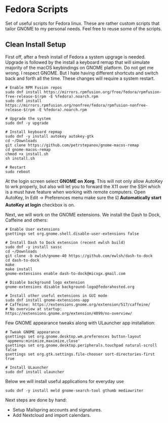 # Fedora Scripts
Set of useful scripts for Fedora linux. These are rather custom scripts that tailor GNOME to my personal needs. Feel free to reuse some of the scripts.

## Clean Install Setup

First off, after a fresh install of Fedora a system upgrage is needed. Upgrade is followed by the install a keyboard remap that will simulate majority of the macOS keybindings on GNOME platform. Do not get me wrong. I respect GNOME. But I hate having different shortcuts and switch back and forth all the time. These changes will require a system restart.
```
# Enable RPM Fusion repos
sudo dnf install https://mirrors.rpmfusion.org/free/fedora/rpmfusion-free-release-$(rpm -E %fedora).noarch.rpm 
sudo dnf install https://mirrors.rpmfusion.org/nonfree/fedora/rpmfusion-nonfree-release-$(rpm -E %fedora).noarch.rpm

# Upgrade the system
sudo dnf -y upgrade

# Install keyboard repmap
sudo dnf -y install autokey autokey-gtk
cd ~/Downloads
git clone https://github.com/petrstepanov/gnome-macos-remap
cd gnome-macos-remap
chmod +x install.sh
sh install.sh

# Restart
sudo reboot
```

At the login screen select **GNOME on Xorg**. This will not only allow AutoKey to wrk properly, but also will let you to forward the X11 over the SSH which is a must have feature when working with remote computers. Open AutoKey, In Edit -> Preferences menu make sure the ☑️ **Automatically start AutoKey at login** checkbox is on.

Next, we will work on the GNOME extensions. We install the Dash to Dock, Caffeine and others:
```
# Enable User extensions
gsettings set org.gnome.shell.disable-user-extensions false

# Install Dash to Dock extension (recent ewlsh build)
sudo dnf -y install sassc
cd ~/Downloads
git clone -b ewlsh/gnome-40 https://github.com/ewlsh/dash-to-dock
cd dash-to-dock
make
make install
gnome-extensions enable dash-to-dock@micxgx.gmail.com

# Disable background logo extension
gnome-extensions disable background-logo@fedorahosted.org

# Install other useful extensions in GUI mode
sudo dnf install gnome-extensions-app
# Caffeine: https://extensions.gnome.org/extension/517/caffeine/
# No overview at startup: https://extensions.gnome.org/extension/4099/no-overview/
```
Few GNOME appearance tweaks along with ULauncher app installation:
```
# Tweak GNOME appearance
gsettings set org.gnome.desktop.wm.preferences button-layout 'appmenu:minimize,maximize,close'
gsettings set org.gnome.desktop.peripherals.touchpad natural-scroll false
gsettings set org.gtk.settings.file-chooser sort-directories-first true

# Install ULauncher
sudo dnf install ulauncher
```
Below we will install useful applications for everyday use
```
sudo dnf -y install meld gnome-search-tool gthumb mediawriter 
```
Next steps are done by hand:
* Setup Mailspring accounts and signatures.
* Add Nextcloud and import calendars.
